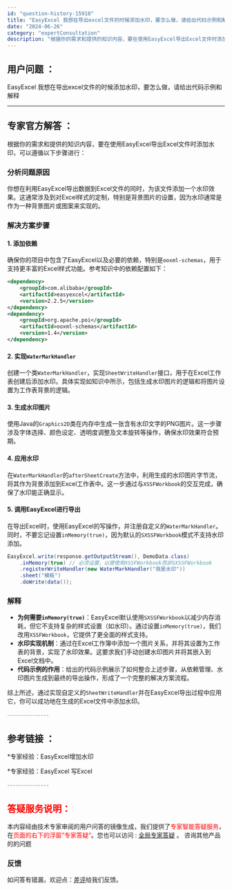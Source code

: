 ```yaml
---
id: "question-history-15918"
title: "EasyExcel 我想在导出excel文件的时候添加水印，要怎么做，请给出代码示例和解释"
date: "2024-06-26"
category: "expertConsultation"
description: "根据你的需求和提供的知识内容，要在使用EasyExcel导出Excel文件时添加水印，可以遵循以下步骤进行：### 分析问题原因你想在利用EasyExcel导出数据到Excel文件的同时，为该文件添加一个水印效果。这通常涉及到对Excel样式的定制，特别是背景图片的设置，因为水印通常是作为一种背景图"
---
```


## 用户问题 ： 
 EasyExcel 我想在导出excel文件的时候添加水印，要怎么做，请给出代码示例和解释  

---------------
## 专家官方解答 ：

根据你的需求和提供的知识内容，要在使用EasyExcel导出Excel文件时添加水印，可以遵循以下步骤进行：

### 分析问题原因
你想在利用EasyExcel导出数据到Excel文件的同时，为该文件添加一个水印效果。这通常涉及到对Excel样式的定制，特别是背景图片的设置，因为水印通常是作为一种背景图片或图案来实现的。

### 解决方案步骤
#### 1. 添加依赖
确保你的项目中包含了EasyExcel以及必要的依赖，特别是`ooxml-schemas`，用于支持更丰富的Excel样式功能。参考知识中的依赖配置如下：
```xml
<dependency>
    <groupId>com.alibaba</groupId>
    <artifactId>easyexcel</artifactId>
    <version>2.2.5</version>
</dependency>
<dependency>
    <groupId>org.apache.poi</groupId>
    <artifactId>ooxml-schemas</artifactId>
    <version>1.4</version>
</dependency>
```

#### 2. 实现`WaterMarkHandler`
创建一个类`WaterMarkHandler`，实现`SheetWriteHandler`接口，用于在Excel工作表创建后添加水印。具体实现如知识中所示，包括生成水印图片的逻辑和将图片设置为工作表背景的逻辑。

#### 3. 生成水印图片
使用Java的`Graphics2D`类在内存中生成一张含有水印文字的PNG图片。这一步骤涉及字体选择、颜色设定、透明度调整及文本旋转等操作，确保水印效果符合预期。

#### 4. 应用水印
在`WaterMarkHandler`的`afterSheetCreate`方法中，利用生成的水印图片字节流，将其作为背景添加到Excel工作表中。这一步通过与`XSSFWorkbook`的交互完成，确保了水印能正确显示。

#### 5. 调用EasyExcel进行导出
在导出Excel时，使用EasyExcel的写操作，并注册自定义的`WaterMarkHandler`。同时，不要忘记设置`inMemory(true)`，因为默认的`SXSSFWorkbook`模式不支持水印添加。
```java
EasyExcel.write(response.getOutputStream(), DemoData.class)
    .inMemory(true) // 必须设置，以便使用XSSFWorkbook而非SXSSFWorkbook
    .registerWriteHandler(new WaterMarkHandler("我是水印"))
    .sheet("模板")
    .doWrite(data());
```

### 解释
- **为何需要`inMemory(true)`**：EasyExcel默认使用`SXSSFWorkbook`以减少内存消耗，但它不支持复杂的样式设置（如水印）。通过设置`inMemory(true)`，我们改用`XSSFWorkbook`，它提供了更全面的样式支持。
- **水印实现机制**：通过在Excel工作簿中添加一个图片关系，并将其设置为工作表的背景，实现了水印效果。这要求我们手动创建水印图片并将其嵌入到Excel文档中。
- **代码示例的作用**：给出的代码示例展示了如何整合上述步骤，从依赖管理、水印图片生成到最终的导出操作，形成了一个完整的解决方案流程。

综上所述，通过实现自定义的`SheetWriteHandler`并在EasyExcel导出过程中应用它，你可以成功地在生成的Excel文件中添加水印。


<font color="#949494">---------------</font> 


## 参考链接 ：

*专家经验：EasyExcel增加水印 
 
 *专家经验：EasyExcel 写Excel 


 <font color="#949494">---------------</font> 
 


## <font color="#FF0000">答疑服务说明：</font> 

本内容经由技术专家审阅的用户问答的镜像生成，我们提供了<font color="#FF0000">专家智能答疑服务</font>，在<font color="#FF0000">页面的右下的浮窗”专家答疑“</font>。您也可以访问 : [全局专家答疑](https://answer.opensource.alibaba.com/docs/intro) 。 咨询其他产品的的问题

### 反馈
如问答有错漏，欢迎点：[差评](https://ai.nacos.io/user/feedbackByEnhancerGradePOJOID?enhancerGradePOJOId=15920)给我们反馈。
